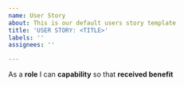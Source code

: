 ```yaml
---
name: User Story
about: This is our default users story template
title: 'USER STORY: <TITLE>'
labels: ''
assignees: ''

---
```


As a **role** 
I can **capability** 
so that **received benefit**
